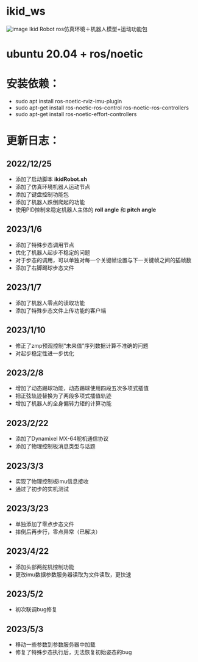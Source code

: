 # ikid_ws
![image](https://github.com/BronWang/ikid_ws/blob/ikid_ws_ros_control/img/team_logo.png)
Ikid Robot ros仿真环境＋机器人模型+运动功能包
# ubuntu 20.04 + ros/noetic

# 安装依赖：
- sudo apt install ros-noetic-rviz-imu-plugin
- sudo apt-get install ros-noetic-ros-control ros-noetic-ros-controllers 
- sudo apt-get install ros-noetic-effort-controllers

# 更新日志：
## 2022/12/25
- 添加了启动脚本 **ikidRobot.sh**
- 添加了仿真环境机器人运动节点
- 添加了键盘控制功能包
- 添加了机器人跌倒爬起的功能
- 使用PID控制来稳定机器人主体的 **roll angle** 和 **pitch angle**

## 2023/1/6
- 添加了特殊步态调用节点
- 优化了机器人起步不稳定的问题
- 对于步态的调用，可以单独对每一个关键帧设置与下一关键帧之间的插帧数
- 添加了右脚踢球步态文件

## 2023/1/7
- 添加了机器人零点的读取功能
- 添加了特殊步态文件上传功能的客户端

## 2023/1/10
- 修正了zmp预观控制“未来值”序列数据计算不准确的问题
- 对起步稳定性进一步优化

## 2023/2/8
- 增加了动态踢球功能，动态踢球使用四段五次多项式插值
- 把正弦轨迹替换为了两段多项式插值轨迹
- 增加了机器人的全身偏转力矩的计算功能

## 2023/2/22
- 添加了Dynamixel MX-64舵机通信协议
- 添加了物理控制板消息类型与话题

## 2023/3/3
- 实现了物理控制板imu信息接收
- 通过了初步的实机测试

## 2023/3/23
- 单独添加了零点步态文件
- 摔倒后再步行，零点异常（已解决）

## 2023/4/22
- 添加头部两舵机控制功能
- 更改imu数据参数服务器读取为文件读取，更快速

## 2023/5/2
- 初次联调bug修复

## 2023/5/3
- 移动一些参数到参数服务器中加载
- 修复了特殊步态执行后，无法恢复初始姿态的bug